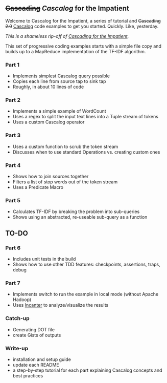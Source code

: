 ## <del>Cascading</del> *Cascalog* for the Impatient

Welcome to Cascalog for the Impatient, a series of tutorial 
and <del>Cascading 2.0</del> [Cascalog](http://www.cascalog.org/) code examples to get you started. 
Quickly. Like, yesterday.

*This is a shameless rip-off of [Cascading for the
Impatient](http://www.cascading.org/category/impatient/).*

This set of progressive coding examples starts with a simple file copy and builds up to a MapReduce implementation of the TF-IDF algorithm.

### Part 1
* Implements simplest Cascalog query possible
* Copies each line from source tap to sink tap
* Roughly, in about 10 lines of code

### Part 2
* Implements a simple example of WordCount
* Uses a regex to split the input text lines into a Tuple stream of tokens
* Uses a custom Cascalog operator

### Part 3
* Uses a custom function to scrub the token stream
* Discusses when to use standard Operations vs. creating custom ones

### Part 4
* Shows how to join sources together
* Filters a list of stop words out of the token stream
* Uses a Predicate Macro

### Part 5
* Calculates TF-IDF by breaking the problem into sub-queries
* Shows using an abstracted, re-useable sub-query as a function

## TO-DO

### Part 6
* Includes unit tests in the build
* Shows how to use other TDD features: checkpoints, assertions, traps, debug

### Part 7
* Implements switch to run the example in local mode (without Apache Hadoop)
* Uses [Incanter](https://github.com/liebke/incanter) to analyze/visualize the results

### Catch-up
* Generating DOT file
* create Gists of outputs

### Write-up
* installation and setup guide
* update each README
* a step-by-step tutorial for each part explaining Cascalog concepts and
best practices
